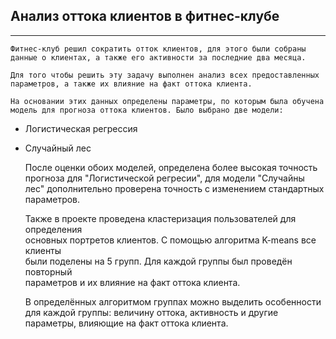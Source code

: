 ## Анализ оттока клиентов в фитнес-клубе

 ***
	Фитнес-клуб решил сократить отток клиентов, для этого были собраны  
	данные о клиентах, а также его активности за последние два месяца.

	Для того чтобы решить эту задачу выполнен анализ всех предоставленных  
	параметров, а также их влияние на факт оттока клиента.

	На основании этих данных определены параметры, по которым была обучена  
	модель для прогноза оттока клиентов. Было выбрано две модели:  
  - Логистическая регрессия
  - Случайный лес
 	
 	После оценки обоих моделей, определена более высокая точность прогноза для "Логистической регресии", для модели "Случайны лес" дополнительно проверена точность с изменением стандартных параметров.

 	Также в проекте проведена кластеризация пользователей для определения  
 	основных портретов клиентов. С помощью алгоритма K-means все клиенты  
 	были поделены на 5 групп. Для каждой группы был проведён повторный  
 	параметров и их влияние на факт оттока клиента.

 	В определённых алгоритмом группах можно выделить особенности для каждой группы: величину оттока, активность и другие параметры, влияющие на факт оттока клиента.
